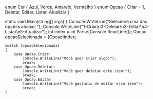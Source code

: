enum Cor { Azul, Verde, Amarelo, Vermelho }
enum Opcao { Criar = 1, Deletar, Editar, Listar, Atualizar }

static void Main(string[] args)
{
    Console.WriteLine("Selecione uma das opções abaixo: ");
    Console.WriteLine("1-Criar\n2-Deletar\n3-Editar\n4-Listar\n5-Atualizar");
    int index = int.Parse(Console.ReadLine());
    Opcao opcaoSelecionada = (Opcao)index;

    switch (opcaoSelecionada)
    {
        case Opcao.Criar:
            Console.WriteLine("Você quer criar algo!");
            break;
        case Opcao.Deletar:
            Console.WriteLine("Você quer deletar este item!");
            break;
        case Opcao.Editar:
            Console.WriteLine("Você gostaria de editar esse item");
            break;
    }
